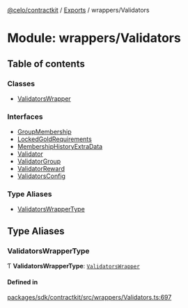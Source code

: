 [@celo/contractkit](../README.md) / [Exports](../modules.md) / wrappers/Validators

# Module: wrappers/Validators

## Table of contents

### Classes

- [ValidatorsWrapper](../classes/wrappers_Validators.ValidatorsWrapper.md)

### Interfaces

- [GroupMembership](../interfaces/wrappers_Validators.GroupMembership.md)
- [LockedGoldRequirements](../interfaces/wrappers_Validators.LockedGoldRequirements.md)
- [MembershipHistoryExtraData](../interfaces/wrappers_Validators.MembershipHistoryExtraData.md)
- [Validator](../interfaces/wrappers_Validators.Validator.md)
- [ValidatorGroup](../interfaces/wrappers_Validators.ValidatorGroup.md)
- [ValidatorReward](../interfaces/wrappers_Validators.ValidatorReward.md)
- [ValidatorsConfig](../interfaces/wrappers_Validators.ValidatorsConfig.md)

### Type Aliases

- [ValidatorsWrapperType](wrappers_Validators.md#validatorswrappertype)

## Type Aliases

### ValidatorsWrapperType

Ƭ **ValidatorsWrapperType**: [`ValidatorsWrapper`](../classes/wrappers_Validators.ValidatorsWrapper.md)

#### Defined in

[packages/sdk/contractkit/src/wrappers/Validators.ts:697](https://github.com/celo-org/developer-tooling/blob/master/packages/sdk/contractkit/src/wrappers/Validators.ts#L697)
